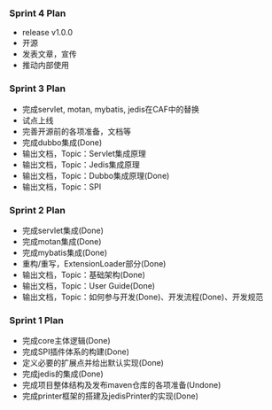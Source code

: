 ### Sprint 4 Plan
- release v1.0.0
- 开源
- 发表文章，宣传
- 推动内部使用

### Sprint 3 Plan
- 完成servlet, motan, mybatis, jedis在CAF中的替换
- 试点上线
- 完善开源前的各项准备，文档等
- 完成dubbo集成(Done)
- 输出文档，Topic：Servlet集成原理
- 输出文档，Topic：Jedis集成原理
- 输出文档，Topic：Dubbo集成原理(Done)
- 输出文档，Topic：SPI

### Sprint 2 Plan
- 完成servlet集成(Done)
- 完成motan集成(Done)
- 完成mybatis集成(Done)
- 重构/重写，ExtensionLoader部分(Done)
- 输出文档，Topic：基础架构(Done)
- 输出文档，Topic：User Guide(Done)
- 输出文档，Topic：如何参与开发(Done)、开发流程(Done)、开发规范

### Sprint 1 Plan
- 完成core主体逻辑(Done)
- 完成SPI插件体系的构建(Done)
- 定义必要的扩展点并给出默认实现(Done)
- 完成jedis的集成(Done)
- 完成项目整体结构及发布maven仓库的各项准备(Undone)
- 完成printer框架的搭建及jedisPrinter的实现(Done)
  
